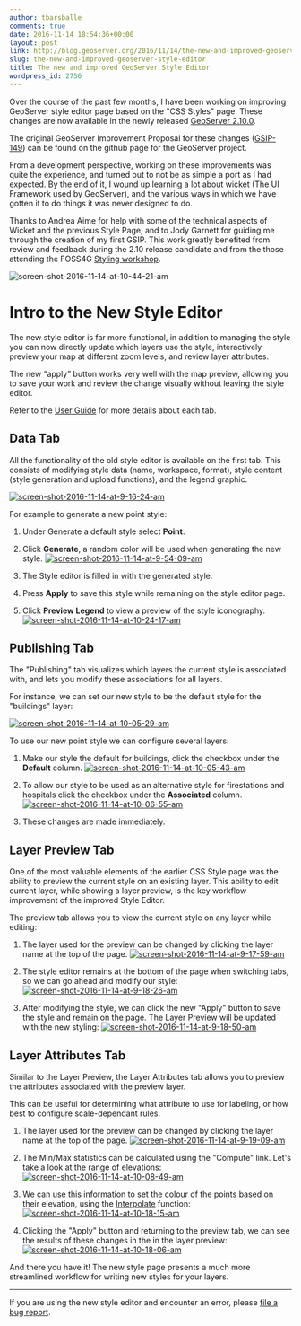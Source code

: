 ```yaml
---
author: tbarsballe
comments: true
date: 2016-11-14 18:54:36+00:00
layout: post
link: http://blog.geoserver.org/2016/11/14/the-new-and-improved-geoserver-style-editor/
slug: the-new-and-improved-geoserver-style-editor
title: The new and improved GeoServer Style Editor
wordpress_id: 2756
---
```


Over the course of the past few months, I have been working on improving GeoServer style editor page based on the "CSS Styles" page. These changes are now available in the newly released [GeoServer 2.10.0](http://blog.geoserver.org/2016/10/31/geoserver-2-10-0-released/).

The original GeoServer Improvement Proposal for these changes ([GSIP-149](https://github.com/geoserver/geoserver/wiki/GSIP-149)) can be found on the github page for the GeoServer project.

From a development perspective, working on these improvements was quite the experience, and turned out to not be as simple a port as I had expected. By the end of it, I wound up learning a lot about wicket (The UI Framework used by GeoServer), and the various ways in which we have gotten it to do things it was never designed to do.

Thanks to Andrea Aime for help with some of the technical aspects of Wicket and the previous Style Page, and to Jody Garnett for guiding me through the creation of my first GSIP. This work greatly benefited from review and feedback during the 2.10 release candidate and from the those attending the FOSS4G [Styling workshop](http://docs.geoserver.org/latest/en/user/styling/workshop/index.html).

![screen-shot-2016-11-14-at-10-44-21-am](/img/uploads/Screen-Shot-2016-11-14-at-10.44.21-AM.png)


# Intro to the New Style Editor


The new style editor is far more functional, in addition to managing the style you can now directly update which layers use the style, interactively preview your map at different zoom levels, and review layer attributes.

The new “apply” button works very well with the map preview, allowing you to save your work and review the change visually without leaving the style editor.

Refer to the [User Guide](http://docs.geoserver.org/stable/en/user/styling/webadmin/index.html#style-editor) for more details about each tab.


## Data Tab


All the functionality of the old style editor is available on the first tab. This consists of modifying style data (name, workspace, format), style content (style generation and upload functions), and the legend graphic.

[![screen-shot-2016-11-14-at-9-16-24-am](/img/uploads/Screen-Shot-2016-11-14-at-9.16.24-AM-1.png)](/img/uploads/Screen-Shot-2016-11-14-at-9.16.24-AM-1.png)

For example to generate a new point style:



 	
  1. Under Generate a default style select **Point**.

 	
  2. Click **Generate**, a random color will be used when generating the new style.
[![screen-shot-2016-11-14-at-9-54-09-am](/img/uploads/Screen-Shot-2016-11-14-at-9.54.09-AM.png)](/img/uploads/Screen-Shot-2016-11-14-at-9.54.09-AM.png)

 	
  3. The Style editor is filled in with the generated style.

 	
  4. Press **Apply** to save this style while remaining on the style editor page.

 	
  5. Click **Preview Legend** to view a preview of the style iconography.
[![screen-shot-2016-11-14-at-10-24-17-am](/img/uploads/Screen-Shot-2016-11-14-at-10.24.17-AM.png)](/img/uploads/Screen-Shot-2016-11-14-at-10.24.17-AM.png)




## Publishing Tab


The "Publishing" tab visualizes which layers the current style is associated with, and lets you modify these associations for all layers.

For instance, we can set our new style to be the default style for the "buildings" layer:

[![screen-shot-2016-11-14-at-10-05-29-am](/img/uploads/Screen-Shot-2016-11-14-at-10.05.29-AM.png)](/img/uploads/Screen-Shot-2016-11-14-at-10.05.29-AM.png)

To use our new point style we can configure several layers:



 	
  1. Make our style the default for buildings, click the checkbox under the **Default** column.
[![screen-shot-2016-11-14-at-10-05-43-am](/img/uploads/Screen-Shot-2016-11-14-at-10.05.43-AM.png)](/img/uploads/Screen-Shot-2016-11-14-at-10.05.43-AM.png)

 	
  2. To allow our style to be used as an alternative style for firestations and hospitals click the checkbox under the **Associated** column.
[![screen-shot-2016-11-14-at-10-06-55-am](/img/uploads/Screen-Shot-2016-11-14-at-10.06.55-AM.png)](/img/uploads/Screen-Shot-2016-11-14-at-10.06.55-AM.png)

 	
  3. These changes are made immediately.




## Layer Preview Tab


One of the most valuable elements of the earlier CSS Style page was the ability to preview the current style on an existing layer. This ability to edit current layer, while showing a layer preview, is the key workflow improvement of the improved Style Editor.

The preview tab allows you to view the current style on any layer while editing: 



 	
  1. The layer used for the preview can be changed by clicking the layer name at the top of the page.
[![screen-shot-2016-11-14-at-9-17-59-am](/img/uploads/Screen-Shot-2016-11-14-at-9.17.59-AM.png)](/img/uploads/Screen-Shot-2016-11-14-at-9.17.59-AM.png)


 	
  2. The style editor remains at the bottom of the page when switching tabs, so we can go ahead and modify our style:
[![screen-shot-2016-11-14-at-9-18-26-am](/img/uploads/Screen-Shot-2016-11-14-at-9.18.26-AM.png)](/img/uploads/Screen-Shot-2016-11-14-at-9.18.26-AM.png)


 	
  3. After modifying the style, we can click the new "Apply" button to save the style and remain on the page. The Layer Preview will be updated with the new styling:
[![screen-shot-2016-11-14-at-9-18-50-am](/img/uploads/Screen-Shot-2016-11-14-at-9.18.50-AM.png)](/img/uploads/Screen-Shot-2016-11-14-at-9.18.50-AM.png)





## Layer Attributes Tab


Similar to the Layer Preview, the Layer Attributes tab allows you to preview the attributes associated with the preview layer.

This can be useful for determining what attribute to use for labeling, or how best to configure scale-dependant rules.



 	
  1. The layer used for the preview can be changed by clicking the layer name at the top of the page.
[![screen-shot-2016-11-14-at-9-19-09-am](/img/uploads/Screen-Shot-2016-11-14-at-9.19.09-AM.png)](/img/uploads/Screen-Shot-2016-11-14-at-9.19.09-AM.png)

 	
  2. The Min/Max statistics can be calculated using the "Compute" link. Let's take a look at the range of elevations:[![screen-shot-2016-11-14-at-10-08-49-am](/img/uploads/Screen-Shot-2016-11-14-at-10.08.49-AM.png)](/img/uploads/Screen-Shot-2016-11-14-at-10.08.49-AM.png)

 	
  3. We can use this information to set the colour of the points based on their elevation, using the [Interpolate](http://docs.geoserver.org/latest/en/user/styling/sld/tipstricks/transformation-func.html#interpolate) function:
[![screen-shot-2016-11-14-at-10-18-15-am](/img/uploads/Screen-Shot-2016-11-14-at-10.18.15-AM.png)](/img/uploads/Screen-Shot-2016-11-14-at-10.18.15-AM.png)

 	
  4. Clicking the "Apply" button and returning to the preview tab, we can see the results of these changes in the in the layer preview:
[![screen-shot-2016-11-14-at-10-18-06-am](/img/uploads/Screen-Shot-2016-11-14-at-10.18.06-AM.png)](/img/uploads/Screen-Shot-2016-11-14-at-10.18.06-AM.png)


And there you have it! The new style page presents a much more streamlined workflow for writing new styles for your layers.



* * *



If you are using the new style editor and encounter an error, please [file a bug report](http://docs.geoserver.org/stable/en/user/introduction/gettinginvolved.html#bug-tracking).
